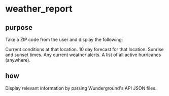 # weather_report

## purpose

Take a ZIP code from the user and display the following:

Current conditions at that location.
10 day forecast for that location.
Sunrise and sunset times.
Any current weather alerts.
A list of all active hurricanes (anywhere).

## how

Display relevant information by parsing Wunderground's API JSON files.
